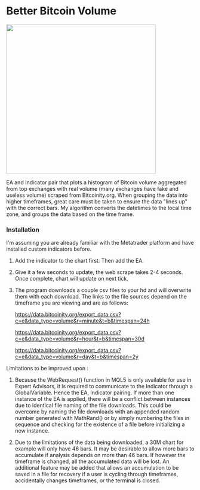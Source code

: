 # Better Bitcoin Volume
<img src="https://user-images.githubusercontent.com/119025169/233169604-ab571eac-5640-4559-9066-7d056493b9cc.PNG" width=400 />

EA and Indicator pair that plots a histogram of Bitcoin volume aggregated from top exchanges with real volume (many exchanges have fake and useless volume) scraped from Bitcoinity.org. When grouping the data into higher timeframes, great care must be taken to ensure the data "lines up" with the correct bars. My algorithm converts the datetimes to the local time zone, and groups the data based on the time frame.

### Installation
I'm assuming you are already familiar with the Metatrader platform and have installed custom indicators before.
1. Add the indicator to the chart first. Then add the EA.

2. Give it a few seconds to update, the web scrape takes 2-4 seconds. Once complete, chart will update on next tick.

3. The program downloads a couple csv files to your hd and will overwrite them with each download. The links to the file sources depend on the timeframe you are viewing    and are as follows:

     https://data.bitcoinity.org/export_data.csv?c=e&data_type=volume&r=minute&t=b&timespan=24h
     
     https://data.bitcoinity.org/export_data.csv?c=e&data_type=volume&r=hour&t=b&timespan=30d
     
     https://data.bitcoinity.org/export_data.csv?c=e&data_type=volume&r=day&t=b&timespan=2y

Limitations to be improved upon : 
1. Because the WebRequest() function in MQL5 is only available for use in Expert Advisors, it is required to communicate to the Indicator through a GlobalVariable. Hence the EA, Indicator pairing. If more than one instance of the EA is applied, there will be a conflict between instances due to identical file naming of the file downloads. This could be overcome by naming the file downloads with an appended random number generated with MathRand() or by simply numbering the files in sequence and checking for the existence of a file before initializing a new instance. 

2. Due to the limitations of the data being downloaded, a 30M chart for example will only have 46 bars. It may be desirable to allow more bars to accumulate if analysis depends on more than 46 bars. If however the timeframe is changed, all the accumulated data will be lost. An additional feature may be added that allows an accumulation to be saved in a file for recovery if a user is cycling through timeframes, accidentally changes timeframes, or the terminal is closed.
